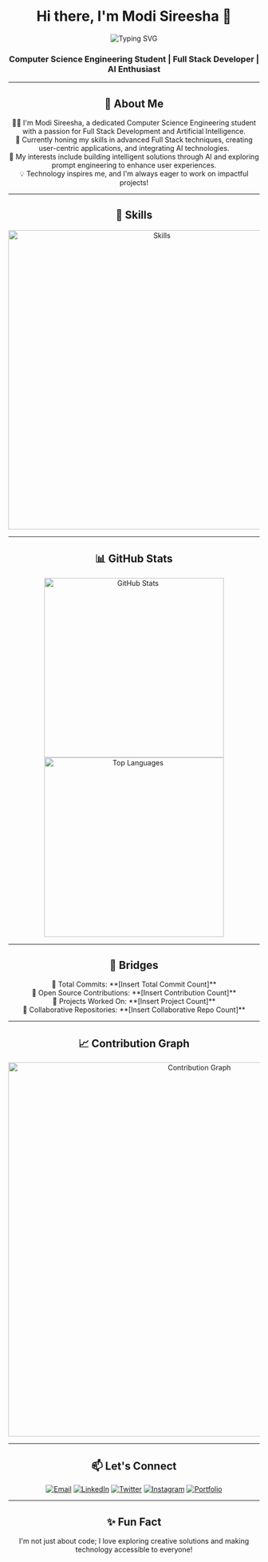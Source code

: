 <h1 align="center">Hi there, I'm Modi Sireesha 👋</h1>

<p align="center">
  <img src="https://readme-typing-svg.herokuapp.com?color=%23A445B2&size=24&center=true&vCenter=true&width=500&lines=Full+Stack+Developer;AI+Enthusiast;Prompt+Engineer;Open+Source+Contributor" alt="Typing SVG">
</p>

<h3 align="center">Computer Science Engineering Student | Full Stack Developer | AI Enthusiast</h3>

---

<h2 align="center">🌟 About Me</h2>

<p align="center">
  👩‍💻 I'm Modi Sireesha, a dedicated Computer Science Engineering student with a passion for Full Stack Development and Artificial Intelligence.<br>
  🌱 Currently honing my skills in advanced Full Stack techniques, creating user-centric applications, and integrating AI technologies.<br>
  🎯 My interests include building intelligent solutions through AI and exploring prompt engineering to enhance user experiences.<br>
  💡 Technology inspires me, and I'm always eager to work on impactful projects!
</p>

---

<h2 align="center">🚀 Skills</h2>

<div align="center">
  <img src="https://skillicons.dev/icons?i=html,css,js,ts,angular,nodejs,java,python,spring,mysql,mongodb,sqlite,aws,postman&perline=6" alt="Skills" width="600">
</div>

---

<h2 align="center">📊 GitHub Stats</h2>

<div align="center">
  <img src="https://github-readme-stats.vercel.app/api?username=sireesha0904&show_icons=true&theme=radical&hide_title=true" alt="GitHub Stats" width="360">
  <img src="https://github-readme-stats.vercel.app/api/top-langs/?username=sireesha0904&layout=compact&theme=radical" alt="Top Languages" width="360">
</div>

---

<h2 align="center">🌉 Bridges</h2>

<p align="center">
  🔹 Total Commits: **[Insert Total Commit Count]**<br>
  🔹 Open Source Contributions: **[Insert Contribution Count]**<br>
  🔹 Projects Worked On: **[Insert Project Count]**<br>
  🔹 Collaborative Repositories: **[Insert Collaborative Repo Count]**<br>
</p>

---

<h2 align="center">📈 Contribution Graph</h2>

<div align="center">
  <img src="https://github-readme-activity-graph.vercel.app/graph?username=sireesha0904&theme=radical&bg_color=0D1117&color=A445B2&line=FF5733&point=FFFFFF" alt="Contribution Graph" width="750">
</div>

---

<h2 align="center">📫 Let's Connect</h2>

<p align="center">
  <a href="mailto:modisireesha09@gmail.com"><img src="https://img.shields.io/badge/Email-modisireesha09%40gmail.com-red?style=for-the-badge&logo=gmail" alt="Email"></a>
  <a href="https://www.linkedin.com/in/modi-sireesha-63ba47279/" target="_blank"><img src="https://img.shields.io/badge/LinkedIn-Modi%20Sireesha-blue?style=for-the-badge&logo=linkedin" alt="LinkedIn"></a>
  <a href="https://twitter.com/_sireeshamodi_" target="_blank"><img src="https://img.shields.io/badge/Twitter-@_sireeshamodi_-1DA1F2?style=for-the-badge&logo=twitter" alt="Twitter"></a>
  <a href="https://instagram.com/sireesha_modi" target="_blank"><img src="https://img.shields.io/badge/Instagram-@sireesha_modi-E4405F?style=for-the-badge&logo=instagram" alt="Instagram"></a>
  <a href="https://modisireesha-portfolio.vercel.app/" target="_blank"><img src="https://img.shields.io/badge/Portfolio-Visit%20Here-green?style=for-the-badge&logo=portfolio" alt="Portfolio"></a>
</p>

---

<h2 align="center">✨ Fun Fact</h2>

<p align="center">
  I'm not just about code; I love exploring creative solutions and making technology accessible to everyone!
</p>
